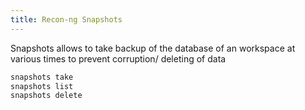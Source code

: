 ```yaml
---
title: Recon-ng Snapshots
---
```


Snapshots allows to take backup of the database of an workspace at various times to prevent corruption/ deleting of data

````bash
snapshots take
snapshots list
snapshots delete
````